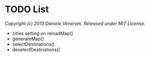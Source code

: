 # TODO List

_Copyright (c) 2013 Daniele Veneroni. Released under MIT License._

* cities setting on reloadMap()
* generateMap()
* selectDestinations()
* deselectDestinations()